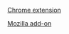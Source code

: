 
[Chrome extension](https://chrome.google.com/webstore/detail/redux-devtools/lmhkpmbekcpmknklioeibfkpmmfibljd?hl=en)

[Mozilla add-on](https://addons.mozilla.org/en-US/firefox/addon/reduxdevtools/)

